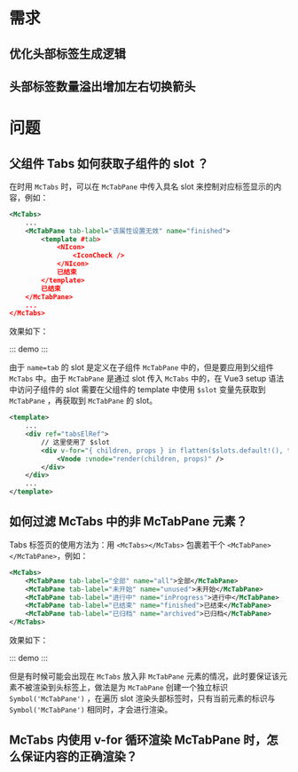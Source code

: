 <script setup>
import TabsDemo1 from '../../components/McUI-demo/Tabs/TabsDemo1.vue'
import TabsDemo6 from '../../components/McUI-demo/Tabs/TabsDemo6.vue'
</script>

# 需求

## 优化头部标签生成逻辑

## 头部标签数量溢出增加左右切换箭头

# 问题

## 父组件 Tabs 如何获取子组件的 slot ？

在时用 `McTabs` 时，可以在 `McTabPane` 中传入具名 slot 来控制对应标签显示的内容，例如：

```xml
<McTabs>
    ...
    <McTabPane tab-label="该属性设置无效" name="finished">
        <template #tab>
            <NIcon>
                <IconCheck />
            </NIcon>
            已结束
        </template>
        已结束
    </McTabPane>
    ...
</McTabs>
```

效果如下：

::: demo
<TabsDemo6 />
:::

由于 `name=tab` 的 slot 是定义在子组件 `McTabPane` 中的，但是要应用到父组件 `McTabs` 中。由于 `McTabPane` 是通过 slot 传入 `McTabs` 中的，在 Vue3 setup 语法中访问子组件的 slot 需要在父组件的 template 中使用 `$slot` 变量先获取到 `McTabPane` ，再获取到 `McTabPane` 的 slot。

```xml
<template>
    ...
    <div ref="tabsElRef">
        // 这里使用了 $slot
        <div v-for="{ children, props } in flatten($slots.default!(), tabPaneIdentificationKey)">
            <Vnode :vnode="render(children, props)" />
        </div>
    </div>
    ...
</template>
```

## 如何过滤 McTabs 中的非 McTabPane 元素？

Tabs 标签页的使用方法为：用 `<McTabs></McTabs>` 包裹若干个 `<McTabPane></McTabPane>`，例如：

```xml
<McTabs>
    <McTabPane tab-label="全部" name="all">全部</McTabPane>
    <McTabPane tab-label="未开始" name="unused">未开始</McTabPane>
    <McTabPane tab-label="进行中" name="inProgress">进行中</McTabPane>
    <McTabPane tab-label="已结束" name="finished">已结束</McTabPane>
    <McTabPane tab-label="已归档" name="archived">已归档</McTabPane>
</McTabs>
```

效果如下：

::: demo
<TabsDemo1 />
:::

但是有时候可能会出现在 `McTabs` 放入非 `McTabPane` 元素的情况，此时要保证该元素不被渲染到头标签上，做法是为 `McTabPane` 创建一个独立标识 `Symbol('McTabPane')` ，在遍历 slot 渲染头部标签时，只有当前元素的标识与 `Symbol('McTabPane')` 相同时，才会进行渲染。

## McTabs 内使用 v-for 循环渲染 McTabPane 时，怎么保证内容的正确渲染？
